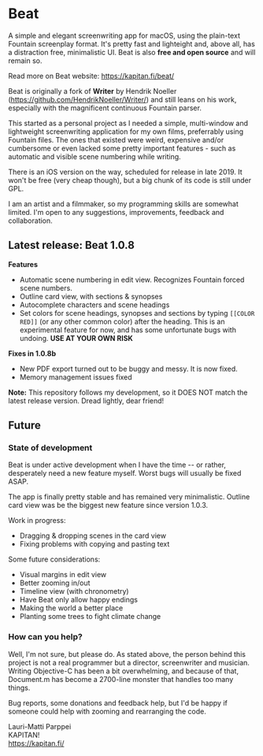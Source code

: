 # Beat

A simple and elegant screenwriting app for macOS, using the plain-text Fountain screenplay format. It's pretty fast and lighteight and, above all, has a distraction free, minimalistic UI. Beat is also **free and open source** and will remain so.

Read more on Beat website: https://kapitan.fi/beat/

Beat is originally a fork of **Writer** by Hendrik Noeller (https://github.com/HendrikNoeller/Writer/) and still leans on his work, especially with the magnificent continuous Fountain parser.

This started as a personal project as I needed a simple, multi-window and lightweight screenwriting application for my own films, preferrably using Fountain files. The ones that existed were weird, expensive and/or cumbersome or even lacked some pretty important features - such as automatic and visible scene numbering while writing.

There is an iOS version on the way, scheduled for release in late 2019. It won't be free (very cheap though), but a big chunk of its code is still under GPL.

I am an artist and a filmmaker, so my programming skills are somewhat limited. I'm open to any suggestions, improvements, feedback and collaboration.

## Latest release: Beat 1.0.8

**Features**
* Automatic scene numbering in edit view. Recognizes Fountain forced scene numbers.
* Outline card view, with sections & synopses
* Autocomplete characters and scene headings
* Set colors for scene headings, synopses and sections by typing `[[COLOR RED]]` (or any other common color) after the heading. This is an experimental feature for now, and has some unfortunate bugs with undoing. **USE AT YOUR OWN RISK**

**Fixes in 1.0.8b**
* New PDF export turned out to be buggy and messy. It is now fixed.
* Memory management issues fixed

**Note:** This repository follows my development, so it DOES NOT match the latest release version. Dread lightly, dear friend!

## Future

### State of development

Beat is under active development when I have the time -- or rather, desperately need a new feature myself. Worst bugs will usually be fixed ASAP.

The app is finally pretty stable and has remained very minimalistic. Outline card view was be the biggest new feature since version 1.0.3.

Work in progress:

* Dragging & dropping scenes in the card view
* Fixing problems with copying and pasting text

Some future considerations:

* Visual margins in edit view 
* Better zooming in/out
* Timeline view (with chronometry)
* Have Beat only allow happy endings
* Making the world a better place 
* Planting some trees to fight climate change 

### How can you help?

Well, I'm not sure, but please do. As stated above, the person behind this project is not a real programmer but a director, screenwriter and musician. Writing Objective-C has been a bit overwhelming, and because of that, Document.m has become a 2700-line monster that handles too many things.

Bug reports, some donations and feedback help, but I'd be happy if someone could help with zooming and rearranging the code.


Lauri-Matti Parppei  
KAPITAN!  
https://kapitan.fi/
